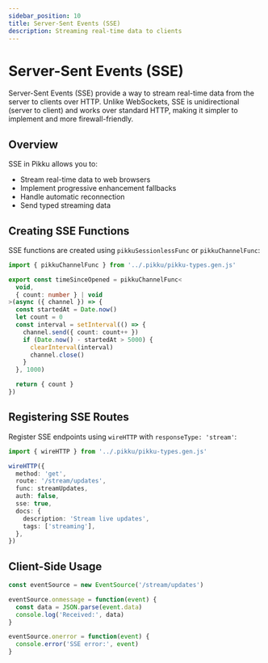 ```yaml
---
sidebar_position: 10
title: Server-Sent Events (SSE)
description: Streaming real-time data to clients
---
```


# Server-Sent Events (SSE)

Server-Sent Events (SSE) provide a way to stream real-time data from the server to clients over HTTP. Unlike WebSockets, SSE is unidirectional (server to client) and works over standard HTTP, making it simpler to implement and more firewall-friendly.

## Overview

SSE in Pikku allows you to:
- Stream real-time data to web browsers
- Implement progressive enhancement fallbacks
- Handle automatic reconnection
- Send typed streaming data

## Creating SSE Functions

SSE functions are created using `pikkuSessionlessFunc` or `pikkuChannelFunc`:

```typescript
import { pikkuChannelFunc } from '../.pikku/pikku-types.gen.js'

export const timeSinceOpened = pikkuChannelFunc<
  void,
  { count: number } | void
>(async ({ channel }) => {
  const startedAt = Date.now()
  let count = 0
  const interval = setInterval(() => {
    channel.send({ count: count++ })
    if (Date.now() - startedAt > 5000) {
      clearInterval(interval)
      channel.close()
    }
  }, 1000)

  return { count }
})

```

## Registering SSE Routes

Register SSE endpoints using `wireHTTP` with `responseType: 'stream'`:

```typescript
import { wireHTTP } from '../.pikku/pikku-types.gen.js'

wireHTTP({
  method: 'get',
  route: '/stream/updates',
  func: streamUpdates,
  auth: false,
  sse: true,
  docs: {
    description: 'Stream live updates',
    tags: ['streaming'],
  },
})
```

## Client-Side Usage


```javascript
const eventSource = new EventSource('/stream/updates')

eventSource.onmessage = function(event) {
  const data = JSON.parse(event.data)
  console.log('Received:', data)
}

eventSource.onerror = function(event) {
  console.error('SSE error:', event)
}
```
